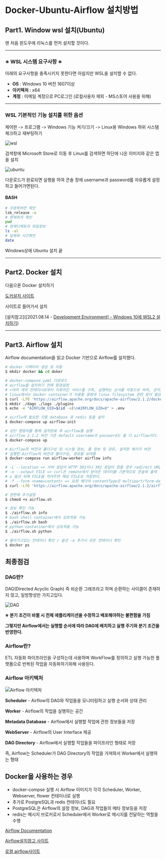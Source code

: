 # Docker-Ubuntu-Airflow 설치방법

## Part1. Window wsl 설치(Ubuntu)

맨 처음 윈도우에 리눅스를 먼저 설치할 것이다.

------------------

### ※ WSL 시스템 요구사항 ※

아래의 요구사항을 충족시키지 못한다면 아쉽지만 WSL을 설치할 수 없다.

- **OS** : Windows 10 버전 1607이상
- **아키텍처** : x64
- **계정** : 이메일 계정으로 PC로그인 (로컬사용자 제외 - MS스토어 사용을 위해)

----------

### WSL 기본적인 기능 설치를 위한 옵션

제어판 -> 프로그램 -> Windows 기능 켜기/끄기 -> Linux용 Windows 하위 시스템 체크하고 재부팅하기

![wsl](https://github.com/alsrb3272/docker-airflow/blob/d3dd081f88fe93706bff3a12becac2f6d91fdca3/img/%EC%A0%9C%EB%AA%A9%20%EC%97%86%EC%9D%8C.png)



검색창에 Microsoft Store로 이동 후 Linux를 검색하면 하단에 나온 이미지와 같은 앱을 설치

![ubuntu](img/스크린샷_20221228_120110.png)

다운로드가 완료되면 실행을 하여 콘솔 창에 username과 password를 자유롭게 설정하고 들어가면된다.

#### BASH

```bash
# 우분투버전 확인
lsb_release -a
# 현재위치 확인
pwd
# 현재디렉토리 파일정보 
ls -al
# 날짜와 시간확인
date
```



Windows상에 Ubuntu 설치 끝



--------------------

## Part2. Docker 설치

다음으론 Docker 설치하기

[도커설치 사이트](https://docs.docker.com/docker-for-windows/install/)

사이트로 들어가서 설치

[설치참고]([2021.08.14 - [Development Environment\] - Windows 10에 WSL2 설치하기](https://hkim-data.tistory.com/17))



-----------------

## Part3. Airflow 설치

Airflow documentation을 읽고 Docker 기반으로 Airflow를 설치했다.

```bash
# docker 디렉터리 생성 및 이동 
$ mkdir docker && cd doker

# docker-compose.yaml 다운로드
# airflow를 설치하기 전에 환경설정
# <여러 개의 컨테이너로부터 이루어진 서비스를 구축, 실행하는 순서를 자동으로 하여, 관리를 간단히하는 기능>
# linux에서는 docker container가 사용할 용량과 linux filesystem 권한 등이 필요
$ curl -LfO 'https://airflow.apache.org/docs/apache-airflow/2.1.2/docker-compose.yaml'
$ mkdir ./dags ./logs ./plugins
$ echo -e "AIRFLOW_UID=$(id -u)\nAIRFLOW_GID=0" > .env

# airflw에 필요한 각종 database 큐 redis 등을 설치
$ docker-compose up airflow-init

# 상단 명령어를 통해 설치완료 후 airflow를 실행
# airflow 2.1.2 버전 기준 default username과 password는 둘 다 airflow이다.
$ docker-compose up

# Airflow의 버전과 폴더구성 및 시스템 정보, 툴 정보 및 경로, 설치한 패키지 버전
# 실행한 Airflow의 버전과 폴더구성, 경로를 보여줌
$ docker-compose run airflow-worker airflow info

# -L --location => 서버 응답이 HTTP 301이나 302 응답이 왔을 경우 redirect URL로 따라감
# -o --output FILE => curl은 remote에서 받아온 데이터를 기본적으로 콘솔에 출력
# o 옵션 뒤에 FILE을 적어주면 해당 FILE로 저장한다.
# -f --form <name=content> => 요청 헤더의 contentType은 multipart/form-data로 보냄
$ curl -LfO 'https://airflow.apache.org/docs/apache-airflow/2.1.2/airflow.sh'

# 권한에 추가설정
$ chmod +x airflow.sh

# 정보 확인 가능
$ ./airflow.sh info
# bash shell container에서 상호작용 가능
$ ./airflow.sh bash
# python contatiner에서 상호작용 가능
$ ./airflow.sh python

# 돌아가고있는 컨테이너 확인 / 옵션 -a 추가시 모든 컨테이너 확인
$ docker ps
```

## 최종점검

### DAG란?

DAG(Directed Acyclic Graph) 즉 비순환 그래프라고 하며 순환하는 사이클이 존재하지 않고, 일방향성만 가지고있다.

![DAG](https://github.com/alsrb3272/docker-airflow/blob/38d7645c2ea45c6b9f11c2b654d65cca674ccdb1/img/%EC%8A%A4%ED%81%AC%EB%A6%B0%EC%83%B7_20221228_040314.png)

**※ 분기 조건이 바뀔 시 전체 애플리케이션을 수정하고 배포해야하는 불편함을 가짐**

**그렇지만 Airflow에서는 실행할 순서에 따라 DAG에 배치하고 실행 주기와 분기 조건을 반영한다.**



### Airflow란?

ETL 자동화 파이프라인을 구성하는데 사용하며 WorkFlow를 정의하고 실행 가능한 플랫폼으로 반복된 작업을 자동화하기위해 사용된다.



### Airflow 아키텍처

![Airflow 아키텍처](https://github.com/alsrb3272/docker-airflow/blob/38d7645c2ea45c6b9f11c2b654d65cca674ccdb1/img/%EC%8A%A4%ED%81%AC%EB%A6%B0%EC%83%B7_20221228_035945.png)

**Scheduler** - Airflow의 DAG와 작업들을 모니터링하고 실행 순서와 상태 관리

**Worker** - Airflow의 작업을 실행하는 공간

**Metadata Database** - Airflow에서 실행할 작업에 관한 정보들을 저장

**WebServer** - Airflow의 User Interface 제공

**DAG Directory** - Airflow에서 실행할 작업들을 파이프라인 형태로 저장



즉, Airflow는 Scheduler가 DAG Directory의 작업을 가져와서 Worker에서 실행하는 형태



## Docker을 사용하는 경우 

- docker-compse 실행 시 Airflow 이미지가 각각 Scheduler, Worker, Webserver, flower 컨테이너로 실행
- 추가로 PostgreSQL과 redis 컨테이너도 필요
- PostgreSQL은 Airflow의 설정 정보, DAG과 작업들의 메타 정보등을 저장
- redis는 메시지 브로커로서 Scheduler에서 Worker로 메시지를 전달하는 역할을 수행




[Airflow Documentation](https://airflow.apache.org/docs/apache-airflow/stable/start/docker.html)

[Airflow설치참고 사이트](https://hkim-data.tistory.com/2)

[로컬 airflow사이트](http://localhost:8080)



